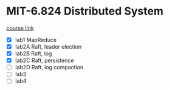 # MIT-6.824 Distributed System

[course link](https://pdos.csail.mit.edu/6.824/index.html)

- [x] lab1 MapReduce
- [x] lab2A Raft, leader election
- [x] lab2B Raft, log
- [x] lab2C Raft, persistence
- [ ] lab2D Raft, log compaction
- [ ] lab3
- [ ] lab4